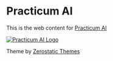 # Practicum AI

This is the web content for [Practicum AI](https://practicumai.org)

[![Practicum AI Logo](images/PracticumAI_logo_large.png)](https://practicumai.org)

Theme by [Zerostatic Themes](https://www.zerostatic.io)
